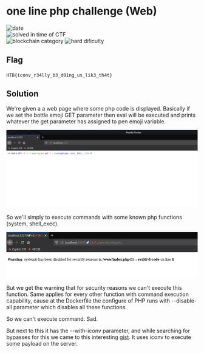 # one line php challenge (Web)

![date](https://img.shields.io/badge/date-06%2F03%2F2021-brightgreen)  
![solved in time of CTF](https://img.shields.io/badge/solved-in%20time%20of%20CTF-brightgreen.svg)  
![blockchain category](https://img.shields.io/badge/difficulty-hard-red)
![hard dificulty](https://img.shields.io/badge/category-web-blue)

## Flag

``
HTB{iconv_r34lly_b3_d01ng_us_lik3_th4t}
``

## Solution

We're given a a web page where some php code is displayed. Basically if we set the bottle emoji GET parameter then eval will be executed and prints whatever the get parameter has assigned to pen emoji variable.

![challinfo](1.png "Challenge Info")

So we'll simply to execute commands with some known php functions (system, shell_exec).

![challinfo](2.png "Challenge Info")

But we get the warning that for security reasons we can't execute this function. Same applies for every other function with command execution capability, cause at the Dockerfile the configure of PHP runs with --disable-all parameter which disables all these functions.

So we can't execute command. Sad.

But next to this it has the --with-iconv parameter, and while searching for bypasses for this we came to this interesting [gist](https://gist.github.com/LoadLow/90b60bd5535d6c3927bb24d5f9955b80). It uses iconv to execute some payload on the server.